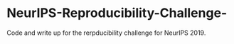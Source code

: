# NeurIPS-Reproducibility-Challenge-
Code and write up for the rerpducibility challenge for NeurIPS 2019. 
